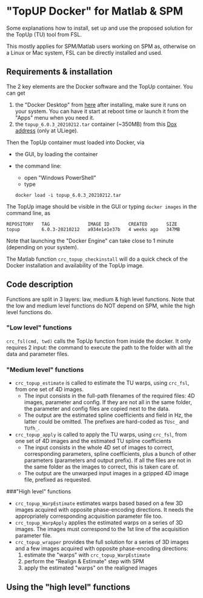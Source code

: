 # "TopUP Docker" for Matlab & SPM

Some explanations how to install, set up and use the proposed solution for the TopUp (TU) tool from FSL. 

This mostly applies for SPM/Matlab users working on SPM as, otherwise on a Linux or Mac system, FSL can be directly installed and used.



## Requirements & installation

The 2 key elements are the Docker software and the TopUp container. You can get 

1.  the "Docker Desktop" from [here](https://www.docker.com/products/docker-desktop) after installing, make sure it runs on your system. You can have it start at reboot time or launch it from the "Apps" menu when you need it.
2. the `topup_6.0.3_20210212.tar` container (~350MB) from this [Dox address]( https://dox.uliege.be/index.php/s/E1YLYwkARhEeiOj) (only at ULiege).

Then the TopUp container must loaded into Docker, via

- the GUI, by loading the container

- the command line:

  - open "Windows PowerShell"
  - type 

  ````
  docker load -i topup_6.0.3_20210212.tar
  ````

The TopUp image should be visible in the GUI or typing `docker images` in the command line, as

````
REPOSITORY   TAG              IMAGE ID       CREATED       SIZE
topup        6.0.3-20210212   a934e1e1e37b   4 weeks ago   347MB
````

Note that launching the "Docker Engine" can take close to 1 minute (depending on your system).

The Matlab function `crc_topup_checkinstall` will do a quick check of the Docker installation and availability of the TopUp image.



## Code description

Functions are split in 3 layers: law, medium & high level functions. Note that the low and medium level functions do NOT depend on SPM, while the high level functions do.

### "Low level" functions

`crc_fsl(cmd, twd)` calls the TopUp function from inside the docker. It only requires 2 input: the command to execute the path to the folder with all the data and parameter files.

### "Medium level" functions

- `crc_topup_estimate` is called to estimate the TU warps, using `crc_fsl`, from one set of 4D images.
  - The input consists in the full-path filenames of the required files: 4D images, parameter and config. If they are not all in the same folder,  the parameter and config files are copied next to the data.
  - The output are the estimated spline coefficients and field in Hz, the latter could be omitted. The prefixes are hard-coded as `TUsc_` and `TUfh_`.
- `crc_topup_apply`  is called to apply the TU warps, using `crc_fsl`, from one set of 4D images and the estimated TU spline coefficients
  - The input consists in the whole 4D set of images to correct, corresponding parameters, spline coefficients, plus a bunch of other parameters (parameters and output prefix). If all the files are not in the same folder as the images to correct, this is taken care of.
  - The output are the unwarped input images in a gzipped 4D image file, prefixed as requested.

###"High level" functions

- `crc_topup_WarpEstimate` estimates warps based based on a few 3D images acquired with opposite phase-encoding directions. It needs the appropriately corresponding acquisition parameter file too.
- `crc_topup_WarpApply` applies the estimated warps on a series of 3D images. The images must correspond to the 1st line of the acquisition parameter file.
- `crc_topup_wrapper` provides the full solution for a series of 3D images and a few images acquired with opposite phase-encoding directions: 
  1. estimate the "warps" with `crc_topup_WarpEstimate`
  2. perform the "Realign & Estimate" step with SPM
  3. apply the estimated "warps" on the realigned images



## Using the "high level" functions



